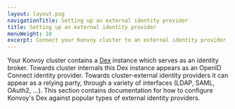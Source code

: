 ```yaml
---
layout: layout.pug
navigationTitle: Setting up an external identity provider
title: Setting up an external identity provider
menuWeight: 10
excerpt: Connect your Konvoy cluster to an external identity provider
---
```


Your Konvoy cluster contains a [Dex](https://github.com/dexidp/dex) instance which serves as an identity broker.
Towards cluster internals this Dex instance appears as an OpenID Connect identity provider.
Towards cluster-external identity providers it can appear as a relying party, through a variety of interfaces (LDAP, SAML, OAuth2, ...).
This section contains documentation for how to configure Konvoy's Dex against popular types of external identity providers.
